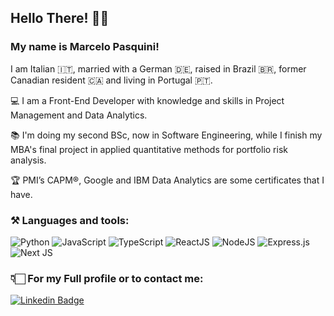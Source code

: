 ## Hello There! 👋🏻

### My name is Marcelo Pasquini! 

I am Italian 🇮🇹, married with a German 🇩🇪, raised in Brazil 🇧🇷, former Canadian resident 🇨🇦 and living in Portugal 🇵🇹.

💻  I am a Front-End Developer with knowledge and skills in Project Management and Data Analytics.

📚  I'm doing my second BSc, now in Software Engineering, while I finish my MBA's final project in applied quantitative methods for portfolio risk analysis.

🏆  PMI’s CAPM®, Google and IBM Data Analytics are some certificates that I have.

### ⚒ Languages and tools:
![Python](https://img.shields.io/badge/Python-FFD43B?style=for-the-badge&logo=python&logoColor=darkgreen)
![JavaScript](https://img.shields.io/badge/JavaScript-F7DF1E?style=for-the-badge&logo=javascript&logoColor=black)
![TypeScript](https://img.shields.io/badge/typescript-%23007ACC.svg?style=for-the-badge&logo=typescript&logoColor=white)
![ReactJS](https://img.shields.io/badge/React-20232A?style=for-the-badge&logo=react&logoColor=61DAFB)
![NodeJS](https://img.shields.io/badge/node.js-6DA55F?style=for-the-badge&logo=node.js&logoColor=white)
![Express.js](https://img.shields.io/badge/express.js-%23404d59.svg?style=for-the-badge&logo=express&logoColor=%2361DAFB)
![Next JS](https://img.shields.io/badge/Next-black?style=for-the-badge&logo=next.js&logoColor=white)



### 👇🏻  For my Full profile or to contact me:

[![Linkedin Badge](https://img.shields.io/badge/LinkedIn-0077B5?style=for-the-badge&logo=linkedin&logoColor=white)](https://www.linkedin.com/in/mpbrazil)
